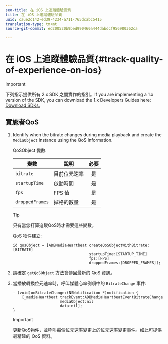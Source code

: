 ```yaml
---
seo-title: 在 iOS 上追蹤體驗品質
title: 在 iOS 上追蹤體驗品質
uuid: caue2c142-ed39-4234-a711-765dcabc5415
translation-type: tm+mt
source-git-commit: ed200520b9bed990460a444dabdcf956980362ca

---
```



# 在 iOS 上追蹤體驗品質{#track-quality-of-experience-on-ios}

>[!IMPORTANT]
>
>下列指示提供所有 2.x SDK 之間實作的指引。If you are implementing a 1.x version of the SDK, you can download the 1.x Developers Guides here: [Download SDKs.](../../sdk-implement/download-sdks.md)

## 實施者QoS

1. Identify when the bitrate changes during media playback and create the `MediaObject` instance using the QoS information.

   QoSObject 變數:

   | 變數 | 說明 | 必要 |
   | --- | --- | :---: |
   | `bitrate` | 目前位元速率 | 是 |
   | `startupTime` | 啟動時間 | 是 |
   | `fps` | FPS 值 | 是 |
   | `droppedFrames` | 掉格的數量 | 是 |

   >[!TIP]
   >
   >只有當您打算追蹤QoS時才需要這些變數。

   QoS 物件建立:

   ```
   id qosObject = [ADBMediaHeartbeat createQoSObjectWithBitrate:[BITRATE] 
                                     startupTime:[STARTUP_TIME]  
                                     fps:[FPS]  
                                     droppedFrames:[DROPPED_FRAMES]];
   ```

1. 請確定 `getQoSObject` 方法會傳回最新的 QoS 資訊。
1. 當播放轉換位元速率時，呼叫媒體心率例項中的 `BitrateChange` 事件:

   ```
   - (void)onBitrateChange:(NSNotification *)notification { 
       [_mediaHeartbeat trackEvent:ADBMediaHeartbeatEventBitrateChange  
                        mediaObject:nil  
                        data:nil]; 
   }
   ```

   >[!IMPORTANT]
   >
   >更新QoS物件，並呼叫每個位元速率變更上的位元速率變更事件。如此可提供最精確的 QoS 資料。

